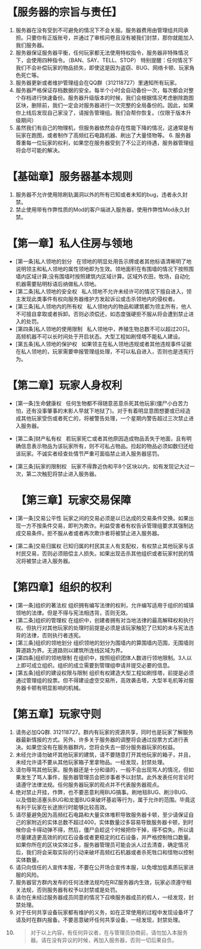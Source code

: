 # 【服务器的宗旨与责任】

1. 服务器在没有受到不可避免的情况下不会关服。服务器费用由管理组共同承担。只要你有正版账号，并通过了审核问卷且没有被我们封禁，那你就能加入我们服务器。 
2. 服务器保证服务器平衡，任何玩家都无法使用特权指令，服务器非特殊情况下，会使用四种指令。（BAN、SAY、TELL、STOP） 特别提醒：任何情况下我们不会补偿玩家的物品损失，即使这是因为盗窃、BUG、网络卡顿、玩家角色死亡等。
3. 服务器更新或者维护管理组会在QQ群（312118727）里通知所有玩家。
4. 服务器严格保证存档数据的安全。每半个小时会自动备份一次，每次都会对整个存档进行快速备份。服务器升级版本的时候，我们会根据情况考虑删除跑图区块，删除前，我们一定会对服务器进行一次完整的全局备份的。因此，如果你上线后发现自己家没了，请报告管理组。我们会帮你恢复。（仅限于版本升级期间）
5. 虽然我们有自己的物理机，但服务器依然会存在性能下降的情况，这通常是有玩家在跑图，或者制作了高频红石电路机器、刷出了大量怪物等。 
   6. 服务器尊重每一位玩家的权利，如果您在服务器受到了不公正的待遇，服务器管理组将会尽可能的解决。
   
# 【基础章】服务器基本规则

1. 服务器不允许使用除刷轨漏洞以外的所有已知或者未知的bug，违者永久封禁。
2. 禁止使用带有作弊性质的Mod的客户端进入服务器，使用作弊性Mod永久封禁。

# 【第一章】私人住房与领地

- [第一条]私人领地的划分
    在领地的明显处用告示牌或者其他标语清晰明了地说明领主和私人领地的属性领地即为生效。领地面积在有围墙的情况下按照围墙内区域计算;没有围墙时按照建筑内区域计算。区域外农田，牧场，自动化机器需要贴明标语后纳做私人领地。
- [第二条]私人领地的安全权
    私人领地不允许未经许可的情况下擅自进入，领主发现此类事件有权向服务器维护方发起诉讼或击杀领地内的侵权者。
- [第三条]私人领地内的所有权
    私人领地内的物品和建筑都为领主所有，他人不可擅自拿取或者拆卸。否则必须偿还，如态度强硬拒不服从将会遭到禁止进入的处罚。
- [第四条]私人领地的使用限制
    私人领地中，养殖生物总数不可以超过20只。高频机器不可以长时间处于开启状态。大型工程如刷怪塔不能私人建设。
- [第五条]私人领地的保护权
    如果领主在私人领地违规或者其他违规事件证据在私人领地的，玩家需要申报管理组处理，不可以私自进入，否则也是违宪行为。

# 【第二章】玩家人身权利

- [第一条]生命健康权
    任何生物都不得随意恶意杀死其他玩家(僵尸小白苦力怕，还有没事肇事的末影人早就下地狱了)。对于有着明显意图想要或已经造成其他玩家受伤或者死亡的，将被警告处理，一个星期内警告超过三次禁止进入服务器。
- [第二条]财产私有权
    若玩家死亡或者其他原因造成物品丢失于地面，且有明确信息表示物品为该玩家所有，则不可私占物品。捡起的物品必须如数归还给该玩家。不诚实者经查处情节严重可面临禁止进入服务器惩罚。
- [第三条]玩家的限制权
    玩家不得靠近伪和平8个区块以内，如有发现记大过一次，第二次触犯将禁止进入服务器。
    
    # 【第三章】玩家交易保障

- [第一条]交易公平性
  玩家之间的交易必须是以已达成的交易条件交换。如果出现一方不按条件交易，即判为欺诈。利益受害者有权告诉管理组要求其强制达成交易条件。拒不服从者或者再次欺诈者将被禁止进入服务器。
- [第二条]交易归属权
  已知归属的村民其主人有支配权，有权禁止其他玩家与该村民交易，否则必须赔偿主人损失。如果出现击杀其他组织或者玩家村民的情况将被禁止进入服务器。
  
 # 【第四章】组织的权利

- [第一条]组织的著法权
  组织拥有编写法律的权利，允许编写适用于组织的城镇领地的法律。但是不得与宪法相违背，否则无效。
- [第二条]组织的管理权
  在组织中，创建者拥有对当地法律的最高解释权和执行权。但执行对其他玩家的处理时前提是必须是该玩家触犯了已知的未与宪法违背的法律，否则执行者违宪。
- [第三条]组织的领地划分
  组织领地的划分为围墙内的算围墙内范围，无围墙则算道路为界。无道路则以建筑所连线区域为界。
- [第四条]组织的领地限制
  在组织中，按照组织团体人数进行领地限制。3人以上即可成立组织。组织的成立需要到管理组申请并提交必要的信息。
- [第五条]组织的建设权限与限制
  组织有权建造大型工程如刷怪塔，前提是必须通过管理组的投票。但不得建设虚空交易所，高效袭击塔，大型羊毛机等对服务器卡顿有明显影响的机械。

# 【第五章】玩家守则

1. 请务必加QQ群. 312118727。群内有玩家的资源共享，同时也是玩家了解服务器最新情报的方式。另外，许多关于服务器的调整将会通过投票方式进行表决。如果您没有在服务器群内，您将会失去一部分服务器玩家的权益。
2. 未经允许请勿破坏其他玩家的建筑，请不要随意打开其他玩家的箱子，并且，未经允许请不要从其他玩家箱子里拿物品。一经发现，封禁处理。
3. 请勿辱骂其他玩家。服务器还是十分和谐的，一般不会出现骂人的情况，但如果发生了骂人事件，服务器管理员会把涉事者予以封禁。此外发表任何言论时请遵守法律法规。任何服务器玩家的观点并不代表服务器观点。
4. 绝对禁止开挂，作弊，也不要恶意利用BUG搞事。刷地毯BUG、刷沙BUG、以及借助活塞头BUG和龙蛋BUG来破坏基岩等行为，属于允许的范围。毕竟这有利于玩家在长途旅行时能够比较高效。
5. 请尽量避免因为高频红石电路和大量实体堆积导致服务器卡顿，至少请保证自己的家附近的实体总数不超过400，实体数量过多容易导致服务器卡顿，到时候你会卡得动弹不得，然后，僵尸会趁这个时候把你干掉，得不偿失。所以请尽量建造更高效的的红石设备或者更稳定的红石设备，并严格控制牲口数量。如果你所在的区块实体过多，服务器管理员可能会派人过去清查，确定情况后，我们将会采取实际的行动来破坏高频红石机器或者杀死牲口和怪物以控制实体数量。
6. 请只向信任的人宣传本服，不要在公开场合宣传本服，以免增加低素质玩家进服的风险。
7. 服务器官方群内发布的任何法律法规均在RIZ服务器内生效，玩家必须遵守相关法规，否则服务器有权予以封禁或是处罚。
8. 请勿在未经过服务器成员同意的情况下召唤服务器成员的假人，一经发现，封禁处理。
9. 对于任何共享设备玩家都有维护的义务，如在正常使用的过程中发现设备坏了请及时在群内报备。不要恶意破坏任何共享设备，一经发现，封禁处理。
10. > 对于以上内容，有任何异议者，在与管理员协商前，请勿加入本服务器。请在没有异议的时候，再加入服务器，否则一切后果自负。